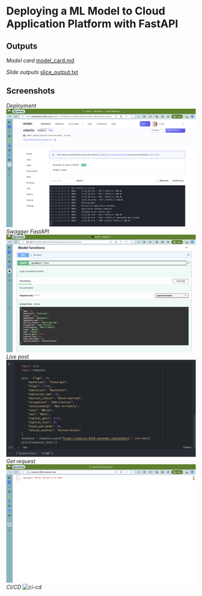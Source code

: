 # Deploying a ML Model to Cloud Application Platform with FastAPI

## Outputs
*Model card*
[model_card.md](./model_card.md)

*Slide outputs*
[slice_output.txt](./model/slice_output.txt)

## Screenshots
*Deployment*
![deploy](./screenshots/deploying.png)
*Swagger FastAPI*
![swagger](./screenshots/swagger_fast_api.png)
*Live post*
![live-post](./screenshots/live-post.png)
*Get request*
![request](./screenshots/request.png)
*CI/CD*
![ci-cd](./screenshots/)